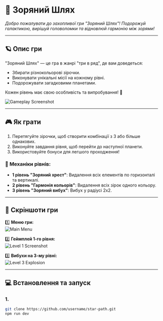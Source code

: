 # 🌟 **Зоряний Шлях**

_Добро пожалувати до захопливої гри "Зоряний Шлях"! Подорожуй галактикою, вирішуй головоломки та відновлюй гармонію між зорями!_

---

## 🪐 **Опис гри**

"Зоряний Шлях" — це гра в жанрі "три в ряд", де вам доведеться:

- Збирати різнокольорові зірочки.
- Виконувати унікальні місії на кожному рівні.
- Подорожувати загадковими планетами.

Кожен рівень має свою особливість та випробування! 🚀

![Gameplay Screenshot](assets/gameplay_example.png)

---

## 🎮 **Як грати**

1. Перетягуйте зірочки, щоб створити комбінації з 3 або більше однакових.
2. Виконуйте завдання рівня, щоб перейти до наступної планети.
3. Використовуйте бонуси для легшого проходження!

### 🌟 **Механіки рівнів:**

- **1 рівень "Зоряний хрест"**: Видалення всіх елементів по горизонталі та вертикалі.
- **2 рівень "Гармонія кольорів"**: Видалення всіх зірок одного кольору.
- **3 рівень "Зоряний вибух"**: Вибух у радіусі 2x2.

---

## 📸 **Скріншоти гри**

1️⃣ **Меню гри:**  
![Main Menu](public/menu-start.png)

2️⃣ **Геймплей 1-го рівня:**  
![Level 1 Screenshot](public/menu-start-lev2.png)

3️⃣ **Вибухи на 3-му рівні:**  
![Level 3 Explosion](public/menu-start.png)

---

## 💻 **Встановлення та запуск**

### 1.

```bash
git clone https://github.com/username/star-path.git
npm run dev
```
